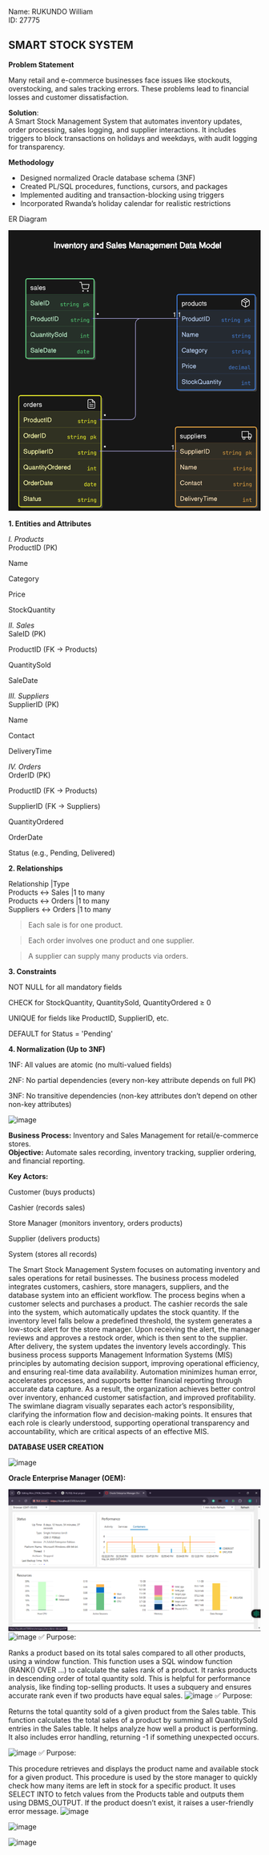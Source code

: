 Name: RUKUNDO William   
ID: 27775   

SMART STOCK SYSTEM
--

**Problem Statement**  

Many retail and e-commerce businesses face issues like stockouts, overstocking, and sales tracking errors. These problems lead to financial losses and customer dissatisfaction.  

**Solution**:  
A Smart Stock Management System that automates inventory updates, order processing, sales logging, and supplier interactions. It includes triggers to block transactions on  holidays and weekdays, with audit logging for transparency.



**Methodology**  

- Designed normalized Oracle database schema (3NF)
- Created PL/SQL procedures, functions, cursors, and packages
- Implemented auditing and transaction-blocking using triggers
- Incorporated Rwanda’s holiday calendar for realistic restrictions


ER Diagram  


![image alt](https://github.com/Daveeeid/Mon_27436_SmartStockMS/blob/main/ER%20Diagram%20phase%20III.png?raw=true)  

**1. Entities and Attributes**

_I. Products_  
ProductID (PK)

Name

Category

Price

StockQuantity

_II. Sales_  
SaleID (PK)

ProductID (FK → Products)

QuantitySold

SaleDate

_III. Suppliers_  
SupplierID (PK)

Name

Contact

DeliveryTime

_IV. Orders_    
OrderID (PK)

ProductID (FK → Products)

SupplierID (FK → Suppliers)

QuantityOrdered

OrderDate

Status (e.g., Pending, Delivered)

**2. Relationships**  

Relationship	       |Type  
Products ↔ Sales	   |1 to many  
Products ↔ Orders	   |1 to many  
Suppliers ↔ Orders	 |1 to many  

>Each sale is for one product.  

>Each order involves one product and one supplier.

>A supplier can supply many products via orders.

**3. Constraints**

NOT NULL for all mandatory fields

CHECK for StockQuantity, QuantitySold, QuantityOrdered ≥ 0

UNIQUE for fields like ProductID, SupplierID, etc.

DEFAULT for Status = 'Pending'

**4. Normalization (Up to 3NF)**

1NF: All values are atomic (no multi-valued fields) 

2NF: No partial dependencies (every non-key attribute depends on full PK) 

3NF: No transitive dependencies (non-key attributes don’t depend on other non-key attributes) 


![image](https://github.com/user-attachments/assets/cc2fa97d-8f5f-4cfe-ad7b-95c8a6f51065)

**Business Process:** Inventory and Sales Management for retail/e-commerce stores.  
**Objective:** Automate sales recording, inventory tracking, supplier ordering, and financial reporting.  

**Key Actors:**  

Customer (buys products)

Cashier (records sales)

Store Manager (monitors inventory, orders products)

Supplier (delivers products)

System (stores all records)  

The Smart Stock Management System focuses on automating inventory and sales operations for retail businesses. The business process modeled integrates customers, cashiers, store managers, suppliers, and the database system into an efficient workflow.
The process begins when a customer selects and purchases a product. The cashier records the sale into the system, which automatically updates the stock quantity. If the inventory level falls below a predefined threshold, the system generates a low-stock alert for the store manager. Upon receiving the alert, the manager reviews and approves a restock order, which is then sent to the supplier. After delivery, the system updates the inventory levels accordingly.
This business process supports Management Information Systems (MIS) principles by automating decision support, improving operational efficiency, and ensuring real-time data availability. Automation minimizes human error, accelerates processes, and supports better financial reporting through accurate data capture. As a result, the organization achieves better control over inventory, enhanced customer satisfaction, and improved profitability.
The swimlane diagram visually separates each actor’s responsibility, clarifying the information flow and decision-making points. It ensures that each role is clearly understood, supporting operational transparency and accountability, which are critical aspects of an effective MIS.

**DATABASE USER CREATION**  
  
![image](https://github.com/Daveeeid/wed_27775_SmartStock_DB/blob/main/database.png?raw=true)  

**Oracle Enterprise Manager (OEM):** 

  ![image](https://github.com/Daveeeid/Mon_27436_SmartStockMS/blob/main/OEM.png?raw=true)
  ![image](https://github.com/Daveeeid/Mon_27436_SmartStockMS/blob/main/window%20function.png?raw=true)
  ✅ Purpose:  
    
Ranks a product based on its total sales compared to all other products, using a window function.
This function uses a SQL window function (RANK() OVER ...) to calculate the sales rank of a product. It ranks products in descending order of total quantity sold. This is helpful for performance analysis, like finding top-selling products. It uses a subquery and ensures accurate rank even if two products have equal sales.
 ![image](https://github.com/Daveeeid/wed_27775_SmartStock_DB/blob/main/function.png?raw=true)
 ✅ Purpose:  
   
Returns the total quantity sold of a given product from the Sales table.
This function calculates the total sales of a product by summing all QuantitySold entries in the Sales table. It helps analyze how well a product is performing. It also includes error handling, returning -1 if something unexpected occurs.  


![image](https://github.com/Daveeeid/wed_27775_SmartStock_DB/blob/main/procedure.png?raw=true)
✅ Purpose:  

This procedure retrieves and displays the product name and available stock for a given product.
This procedure is used by the store manager to quickly check how many items are left in stock for a specific product. It uses SELECT INTO to fetch values from the Products table and outputs them using DBMS_OUTPUT. If the product doesn’t exist, it raises a user-friendly error message.
 ![image](https://github.com/Daveeeid/wed_27775_SmartStock_DB/blob/main/package.png?raw=true)

![image](https://github.com/Daveeeid/wed_27775_SmartStock_DB/blob/main/holiday_table.png?raw=true)

![image](https://github.com/Daveeeid/wed_27775_SmartStock_DB/blob/main/trigger.png?raw=true)








